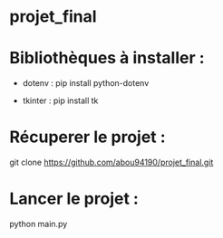 ﻿# projet_final
# Bibliothèques à installer :

- dotenv : pip install python-dotenv

- tkinter : pip install tk

# Récuperer le projet :
git clone https://github.com/abou94190/projet_final.git

# Lancer le projet :
python main.py
